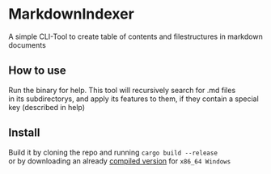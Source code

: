 # MarkdownIndexer
A simple CLI-Tool to create table of contents and filestructures
in markdown documents

## How to use
Run the binary for help. This tool will recursively search for .md files  
in its subdirectorys, and apply its features to them, if they contain a special key (described in help)

## Install
Build it by cloning the repo and running `cargo build --release`  
or by downloading an already [compiled version](./target/release/MarkdownIndexer.exe) for `x86_64 Windows`